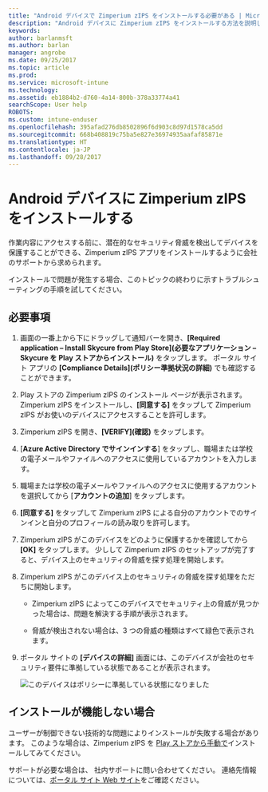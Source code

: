 ```yaml
---
title: "Android デバイスで Zimperium zIPS をインストールする必要がある | Microsoft Docs"
description: "Android デバイスに Zimperium zIPS をインストールする方法を説明します。"
keywords: 
author: barlanmsft
ms.author: barlan
manager: angrobe
ms.date: 09/25/2017
ms.topic: article
ms.prod: 
ms.service: microsoft-intune
ms.technology: 
ms.assetid: eb1884b2-d760-4a14-800b-378a33774a41
searchScope: User help
ROBOTS: 
ms.custom: intune-enduser
ms.openlocfilehash: 395afad276db8502896f6d903c8d97d1578ca5dd
ms.sourcegitcommit: 668b408819c75ba5e827e36974935aafaf85871e
ms.translationtype: HT
ms.contentlocale: ja-JP
ms.lasthandoff: 09/28/2017
---
```

# <a name="install-zimperium-zips-on-your-android-device"></a>Android デバイスに Zimperium zIPS をインストールする

作業内容にアクセスする前に、潜在的なセキュリティ脅威を検出してデバイスを保護することができる、Zimperium zIPS アプリをインストールするように会社のサポートから求められます。

インストールで問題が発生する場合、このトピックの終わりに示すトラブルシューティングの手順を試してください。

## <a name="what-you-need-to-do"></a>必要事項

1. 画面の一番上から下にドラッグして通知バーを開き、**[Required application – Install Skycure from Play Store]\(必要なアプリケーション – Skycure を Play ストアからインストール)** をタップします。 ポータル サイト アプリの __[Compliance Details]\(ポリシー準拠状況の詳細)__ でも確認することができます。

2. Play ストアの Zimperium zIPS のインストール ページが表示されます。 Zimperium zIPS をインストールし、**[同意する]** をタップして Zimperium zIPS がお使いのデバイスにアクセスすることを許可します。

3. Zimperium zIPS を開き、**[VERIFY]\(確認)** をタップします。

4. [**Azure Active Directory でサインインする**] をタップし、職場または学校の電子メールやファイルへのアクセスに使用しているアカウントを入力します。

5. 職場または学校の電子メールやファイルへのアクセスに使用するアカウントを選択してから [**アカウントの追加**] をタップします。

6. **[同意する]** をタップして Zimperium zIPS による自分のアカウントでのサインインと自分のプロフィールの読み取りを許可します。

7. Zimperium zIPS がこのデバイスをどのように保護するかを確認してから **[OK]** をタップします。 少しして Zimperium zIPS のセットアップが完了すると、デバイス上のセキュリティの脅威を探す処理を開始します。

8. Zimperium zIPS がこのデバイス上のセキュリティの脅威を探す処理をただちに開始します。

   * Zimperium zIPS によってこのデバイスでセキュリティ上の脅威が見つかった場合は、問題を解決する手順が表示されます。

   * 脅威が検出されない場合は、3 つの脅威の種類はすべて緑色で表示されます。

11. ポータル サイトの **[デバイスの詳細]** 画面には、このデバイスが会社のセキュリティ要件に準拠している状態であることが表示されます。

    ![このデバイスはポリシーに準拠している状態になりました](./media/mtd-device-now-compliant-android.png)

## <a name="if-the-installation-doesnt-work"></a>インストールが機能しない場合

ユーザーが制御できない技術的な問題によりインストールが失敗する場合があります。 このような場合は、Zimperium zIPS を [Play ストアから手動で](https://play.google.com/store/apps/details?id=com.zimperium.zips)インストールしてみてください。

サポートが必要な場合は、 社内サポートに問い合わせてください。 連絡先情報については、[ポータル サイト Web サイト](https://portal.manage.microsoft.com)をご確認ください。
